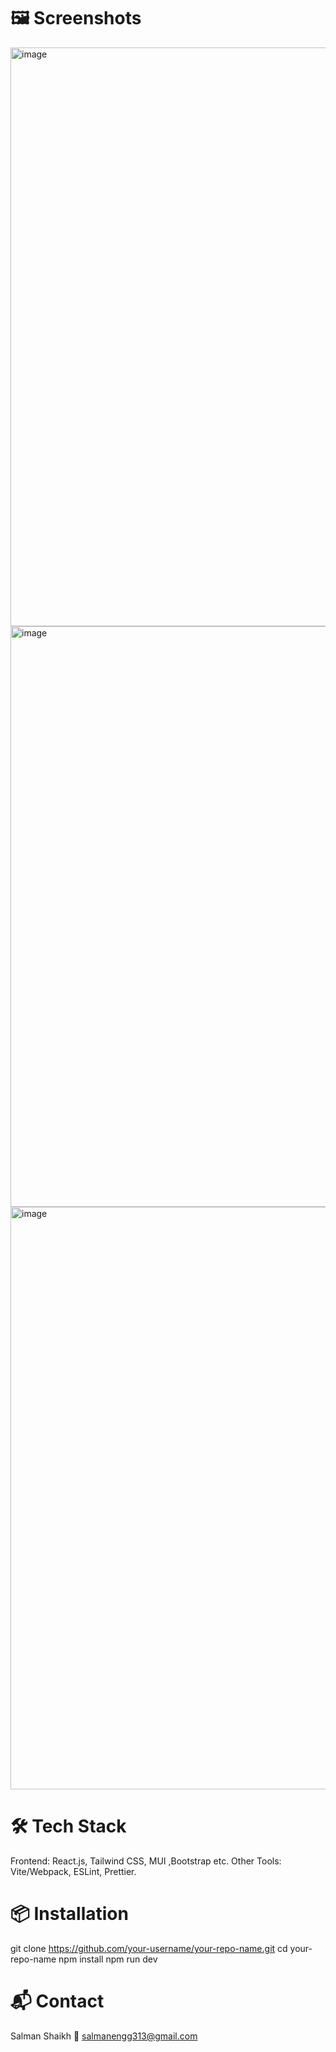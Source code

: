 # 🖼️ Screenshots
<img width="1895" height="926" alt="image" src="https://github.com/user-attachments/assets/b30bff1e-0936-4b7f-be3a-9fefee7bf3aa" />
<img width="1901" height="929" alt="image" src="https://github.com/user-attachments/assets/36cb4272-22b6-42dd-9087-1c2d301b38a7" />
<img width="1894" height="932" alt="image" src="https://github.com/user-attachments/assets/e09f3ec0-d05a-4b6e-a48a-3ceb14ea4576" />

# 🛠️ Tech Stack
Frontend: React.js, Tailwind CSS, MUI ,Bootstrap etc.
Other Tools: Vite/Webpack, ESLint, Prettier.

# 📦 Installation
git clone https://github.com/your-username/your-repo-name.git
cd your-repo-name
npm install
npm run dev

# 📬 Contact
Salman Shaikh
📧 salmanengg313@gmail.com

